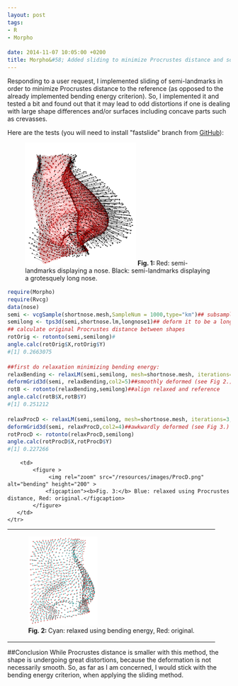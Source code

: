 ```yaml
---
layout: post
tags: 
- R 
- Morpho 

date: 2014-11-07 10:05:00 +0200
title: Morpho&#58; Added sliding to minimize Procrustes distance and some thoughts
---
```


Responding to a user request, I implemented sliding of semi-landmarks in order to minimize Procrustes distance to the reference (as opposed to the already implemented bending energy criterion).
So, I implemented it and tested a bit and found out that it may lead to odd distortions if one is dealing with large shape differences and/or surfaces including concave parts such as crevasses.

Here are the tests (you will need to install "fastslide" branch from [GitHub](https://github.com/zarquon42b/Morpho/tree/fastslide)):
<figure>
   <img rel="zoom" src="/resources/images/orig.png" alt="bending" width="250" >
  <figcaption"><b>Fig. 1: </b>Red: semi-landmarks displaying a nose. Black: semi-landmarks displaying a grotesquely long nose.</figcaption>
</figure> 


```r
require(Morpho)
require(Rvcg)
data(nose)
semi <- vcgSample(shortnose.mesh,SampleNum = 1000,type="km")## subsample 1000 semi-landmarks on a surface
semilong <- tps3d(semi,shortnose.lm,longnose1)## deform it to be a long nose
## calculate original Procrustes distance between shapes
rotOrig <- rotonto(semi,semilong)#
angle.calc(rotOrig$X,rotOrig$Y)
#[1] 0.2663075

##first do relaxation minimizing bending energy:
relaxBending <- relaxLM(semi,semilong, mesh=shortnose.mesh, iterations=3,SMvector=1:nrow(semi), deselect=F,surp=1:nrow(semi),bending=T)
deformGrid3d(semi, relaxBending,col2=5)##smoothly deformed (see Fig 2.)
rotB <- rotonto(relaxBending,semilong)##align relaxed and reference
angle.calc(rotB$X,rotB$Y)
#[1] 0.251212

relaxProcD <- relaxLM(semi,semilong, mesh=shortnose.mesh, iterations=3,SMvector=1:nrow(semi), deselect=F,surp=1:nrow(semi),bending=F)
deformGrid3d(semi, relaxProcD,col2=4)##awkwardly deformed (see Fig 3.)
rotProcD <- rotonto(relaxProcD,semilong)
angle.calc(rotProcD$X,rotProcD$Y)
#[1] 0.227266

```
<table>
    <tr>
        <td>
            <figure>
                 <img rel="zoom" src="/resources/images/bending.png" alt="bending" height="200" >
                <figcaption><b>Fig. 2: </b>Cyan: relaxed using bending energy, Red: original.</figcaption>
            </figure>
        </td>
    
        <td>
            <figure >
                 <img rel="zoom" src="/resources/images/ProcD.png" alt="bending" height="200" >
                <figcaption"><b>Fig. 3:</b> Blue: relaxed using Procrustes distance, Red: original.</figcaption>
            </figure> 
       </td>
    </tr>
</table>   
 


##Conclusion
While Procrustes distance is smaller with this method, the shape is undergoing great distortions, because the deformation is not necessarily smooth. So, as far as I am concerned, I would stick with the bending energy criterion, when applying the sliding method.
